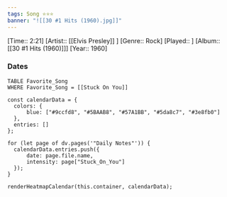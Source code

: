 ```yaml
---
tags: Song ⭐⭐⭐ 
banner: "![[30 #1 Hits (1960).jpg]]"
---
```

[Time:: 2:21]
[Artist:: [[Elvis Presley]] ]
[Genre:: Rock]
[Played:: ]
[Album:: [[30 #1 Hits (1960)]]]
[Year:: 1960]
### Dates
````dataview
TABLE Favorite_Song
WHERE Favorite_Song = [[Stuck On You]]
````
  ```dataviewjs
const calendarData = { 
	colors: { 
		blue: ["#9ccfd8", "#5BAAB8", "#57A1BB", "#5da8c7", "#3e8fb0"] 
	}, 
	entries: [] 
}; 

for (let page of dv.pages('"Daily Notes"')) { 
	calendarData.entries.push({ 
		date: page.file.name, 
		intensity: page["Stuck_On_You"]
	}); 
} 

renderHeatmapCalendar(this.container, calendarData);
```
